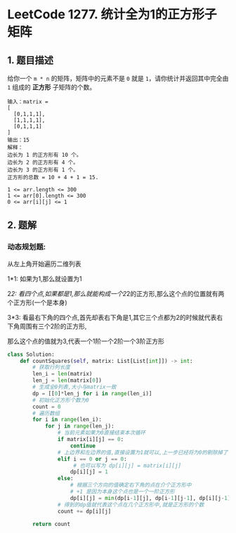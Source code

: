 # LeetCode 1277. 统计全为1的正方形子矩阵

## 1. 题目描述

给你一个 `m * n` 的矩阵，矩阵中的元素不是 `0` 就是 `1`，请你统计并返回其中完全由 `1` 组成的 **正方形** 子矩阵的个数。

```
输入：matrix =
[
  [0,1,1,1],
  [1,1,1,1],
  [0,1,1,1]
]
输出：15
解释： 
边长为 1 的正方形有 10 个。
边长为 2 的正方形有 4 个。
边长为 3 的正方形有 1 个。
正方形的总数 = 10 + 4 + 1 = 15.

1 <= arr.length <= 300
1 <= arr[0].length <= 300
0 <= arr[i][j] <= 1
```

## 2. 题解

### 动态规划题:

从左上角开始遍历二维列表

1*1: 如果为1,那么就设置为1

2*2: 看四个点,如果都是1,那么就能构成一个2*2的正方形,那么这个点的位置就有两个正方形(一个是本身)

3*3: 看最右下角的四个点,首先却表右下角是1,其它三个点都为2的时候就代表右下角周围有三个2阶的正方形,

那么这个点的值就为3,代表一个1阶一个2阶一个3阶正方形



```python
class Solution:
    def countSquares(self, matrix: List[List[int]]) -> int:
    	# 获取行列长度
        len_i = len(matrix)
        len_j = len(matrix[0])
        # 生成全0列表,大小与matrix一致
        dp = [[0]*len_j for i in range(len_i)]
        # 初始化正方形个数为0
        count = 0
        # 遍历数组
        for i in range(len_i):
            for j in range(len_j):
            	# 当前元素如果为0直接结束本次循环
                if matrix[i][j] == 0:
                    continue
                # 上边界和左边界的值,直接设置为1就可以,上一步已经将为0的剔除掉了
                elif i == 0 or j == 0:
                	 # 也可以写为 dp[i][j] = matrix[i][j]
                    dp[i][j] = 1
                else:
                	# 根据三个方向的值确定右下角的点在介个正方形中
                	# +1 是因为本身这个点也是一个一阶正方形
                    dp[i][j] = min(dp[i-1][j], dp[i-1][j-1], dp[i][j-1]) + 1
               	# 得到的dp值就代表这个点在几个正方形中,就是正方形的个数
                count += dp[i][j]

        return count
```

